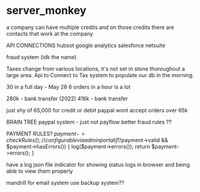 # server_monkey

a company can have multiple credits and on those credits there are contacts that work at the company


API CONNECTIONS
hubsot
google analytics
salesforce
netsuite

fraud system (idk the name)

Taxes change from various locations, it's not set in stone thoroughout a large area.
Api to Connect to Tax system to populate our db in the morning.

30 in a full day - May 28
6 orders in a hour is a lot

280k - bank transfer (2022)
416k - bank transfer

just shy of 65,000 for credit or debit
paypal wont accept orders over 65k 


BRAIN TREE paypal system - just not payflow
better fraud rules ??

PAYMENT RULES?
$payment->checkRules();//configurable via admin portal
if(!$payment->valid && $payment->hasErrors())
{
  log($payment->errors());
  return $payment->errors();
}

have a log json file indicator for showing status logs in browser and being able to view them properly



mandrill for email system
use backup system??





